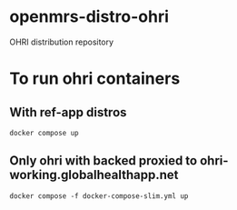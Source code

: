# openmrs-distro-ohri
OHRI distribution repository 


# To run ohri containers

## With ref-app distros

`docker compose up`

## Only ohri with backed proxied to ohri-working.globalhealthapp.net 

`docker compose -f docker-compose-slim.yml up`